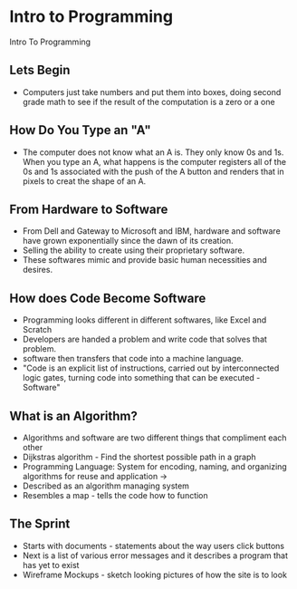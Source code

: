 # Intro to Programming
 Intro To Programming

## Lets Begin
- Computers just take numbers and put them into boxes, doing second grade math to see if the result of the computation is a zero or a one

## How Do You Type an "A"
- The computer does not know what an A is. They only know 0s and 1s. When you type an A, what happens is the computer registers all of the 0s and 1s associated with the push of the A button and renders that in pixels to creat the shape of an A. 

## From Hardware to Software
- From Dell and Gateway to Microsoft and IBM, hardware and software have grown exponentially since the dawn of its creation.
- Selling the ability to create using their proprietary software.
- These softwares mimic and provide basic human necessities and desires. 

## How does Code Become Software
- Programming looks different in different softwares, like Excel and Scratch
- Developers are handed a problem and write code that solves that problem. 
- software then transfers that code into a machine language.
- "Code is an explicit list of instructions, carried out by interconnected logic gates, turning code into something that can be executed - Software"

## What is an Algorithm?
- Algorithms and software are two different things that compliment each other
- Dijkstras algorithm - Find the shortest possible path in a graph
- Programming Language: System for encoding, naming, and organizing algorithms for reuse and application ->
- Described as an algorithm managing system 
- Resembles a map - tells the code how to function


## The Sprint
- Starts with documents - statements about the way users click buttons
- Next is a list of various error messages and it describes a program that has yet to exist
- Wireframe Mockups - sketch looking pictures of how the site is to look


